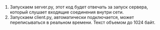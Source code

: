 1. Запускаем server.py, этот код будет отвечать за запуск сервера, который слушает входящие соединения внутри сети.
2. Запускаем client.py, автоматически подключается, может переписываться в реальном времени. Текст объемом до 1024 байт.

